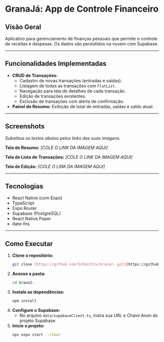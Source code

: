 # GranaJá: App de Controle Financeiro

## Visão Geral
Aplicativo para gerenciamento de finanças pessoais que permite o controle de receitas e despesas. Os dados são persistidos na nuvem com Supabase.

---

## Funcionalidades Implementadas
- **CRUD de Transações:**
  - Cadastro de novas transações (entradas e saídas).
  - Listagem de todas as transações com `FlatList`.
  - Navegação para tela de detalhes de cada transação.
  - Edição de transações existentes.
  - Exclusão de transações com alerta de confirmação.
- **Painel de Resumo:** Exibição de total de entradas, saídas e saldo atual.

---

## Screenshots
*Substitua os textos abaixo pelos links das suas imagens.*

**Tela de Resumo:**
*[COLE O LINK DA IMAGEM AQUI]*

**Tela de Lista de Transações:**
*[COLE O LINK DA IMAGEM AQUI]*

**Tela de Edição:**
*[COLE O LINK DA IMAGEM AQUI]*

---

## Tecnologias
- React Native (com Expo)
- TypeScript
- Expo Router
- Supabase (PostgreSQL)
- React Native Paper
- date-fns

---

## Como Executar
1.  **Clone o repositório:**
    ```bash
    git clone [https://github.com/Schmittzx/GranaJ-.git](https://github.com/Schmittzx/GranaJ-.git)
    ```
2.  **Acesse a pasta:**
    ```bash
    cd GranaJ-
    ```
3.  **Instale as dependências:**
    ```bash
    npm install
    ```
4.  **Configure o Supabase:**
    - No arquivo `data/supabaseClient.ts`, insira sua URL e Chave Anon do projeto Supabase.
5.  **Inicie o projeto:**
    ```bash
    npx expo start --clear
    ```
